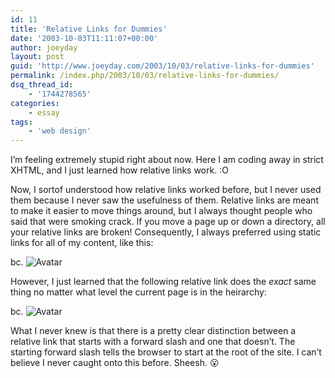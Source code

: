 ```yaml
---
id: 11
title: 'Relative Links for Dummies'
date: '2003-10-03T11:11:07+00:00'
author: joeyday
layout: post
guid: 'http://www.joeyday.com/2003/10/03/relative-links-for-dummies'
permalink: /index.php/2003/10/03/relative-links-for-dummies/
dsq_thread_id:
    - '1744278565'
categories:
    - essay
tags:
    - 'web design'
---
```


I’m feeling extremely stupid right about now. Here I am coding away in strict XHTML, and I just learned how relative links work. :O

Now, I sortof understood how relative links worked before, but I never used them because I never saw the usefulness of them. Relative links are meant to make it easier to move things around, but I always thought people who said that were smoking crack. If you move a page up or down a directory, all your relative links are broken! Consequently, I always preferred using static links for all of my content, like this:

bc. ![Avatar](http://joeyday.com/images/avatar.gif)

However, I just learned that the following relative link does the *exact* same thing no matter what level the current page is in the heirarchy:

bc. ![Avatar](/images/avatar.gif)

What I never knew is that there is a pretty clear distinction between a relative link that starts with a forward slash and one that doesn’t. The starting forward slash tells the browser to start at the root of the site. I can’t believe I never caught onto this before. Sheesh. 😮